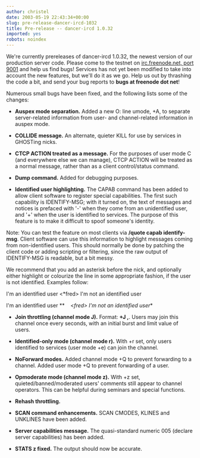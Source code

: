 ```yaml
---
author: christel
date: 2003-05-19 22:43:34+00:00
slug: pre-release-dancer-ircd-1032
title: Pre-release -- dancer-ircd 1.0.32
imported: yes
robots: noindex
---
```

We're currently prereleases of dancer-ircd 1.0.32, the newest version of our production server code. Please come to the testnet on  [irc.freenode.net, port 9001](irc://irc.freenode.net:9001/)  and help us find bugs!  Services has not yet been modified to take into account the new features, but we'll do it as we go.  Help us out by thrashing the code a bit, and send your bug reports to **bugs at freenode dot net**!

Numerous small bugs have been fixed, and the following lists some of the changes:



	
  * **Auspex mode separation.** Added a new O: line umode, +A, to separate server-related information from user- and channel-related information in auspex mode.

	
  * **COLLIDE message.** An alternate, quieter KILL for use by services in GHOSTing nicks.

	
  * **CTCP ACTION treated as a message.** For the purposes of user mode C (and everywhere else we can manage), CTCP ACTION will be treated as a normal message, rather than as a client control/status command.

	
  * **Dump command.** Added for debugging purposes.

	
  * **Identified user highlighting.** The CAPAB command has been added to allow client software to register special capabilities.  The first such capability is IDENTIFY-MSG; with it turned on, the text of messages and notices is prefaced with '-' when they come from an unidentified user, and '+' when the user is identified to services.  The purpose of this feature is to make it difficult to spoof someone's identity.

Note:  You can test the feature on most clients via **/quote capab identify-msg**.  Client software can use this information to highlight messages coming from non-identified users. This should normally be done by patching the client code or adding scripting or filtering, since the raw output of IDENTIFY-MSG is readable, but a bit messy.

We recommend that you add an asterisk before the nick, and optionally either highlight or colourize the line in some appropriate fashion, if the user is not identified.  Examples follow:

<fred> I'm an identified user
<*fred> I'm not an identified user

<fred> I'm an identified user
**    <*fred> I'm not an identified user**

	
  * **Join throttling (channel mode J).** Format:  **+J <frequency>,<limit>**.  Users may join this channel once every <frequency> seconds, with an initial burst and limit value of <limit> users.

	
  * **Identified-only mode (channel mode r).** With +r set, only users identified to services (user mode +e) can join the channel.

	
  * **NoForward modes.** Added channel mode +Q to prevent forwarding to a channel.  Added user mode +Q to prevent forwarding of a user.

	
  * **Opmoderate mode (channel mode z).** With +z set, quieted/banned/moderated users' comments still appear to channel operators.  This can be helpful during seminars and special functions.

	
  * **Rehash throttling.**

	
  * **SCAN command enhancements.** SCAN CMODES, KLINES and UNKLINES have been added.

	
  * **Server capabilities message.** The quasi-standard numeric 005 (declare server capabilities) has been added.

	
  * **STATS z fixed.** The output should now be accurate.



